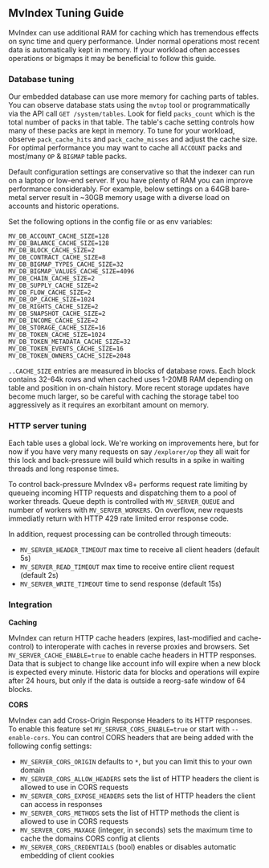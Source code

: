 ## MvIndex Tuning Guide

MvIndex can use additional RAM for caching which has tremendous effects on sync time and query performance. Under normal operations most recent data is automatically kept in memory. If your workload often accesses operations or bigmaps it may be beneficial to follow this guide.

### Database tuning

Our embedded database can use more memory for caching parts of tables. You can observe database stats using the `mvtop` tool or programmatically via the API call `GET /system/tables`. Look for field `packs_count` which is the total number of packs in that table. The table's cache setting controls how many of these packs are kept in memory. To tune for your workload, observe `pack_cache_hits` and `pack_cache_misses` and adjust the cache size. For optimal performance you may want to cache all `ACCOUNT` packs and most/many `OP` & `BIGMAP` table packs.

Default configuration settings are conservative so that the indexer can run on a laptop or low-end server. If you have plenty of RAM you can improve performance considerably. For example, below settings on a 64GB bare-metal server result in \~30GB memory usage with a diverse load on accounts and historic operations.

Set the following options in the config file or as env variables:

```
MV_DB_ACCOUNT_CACHE_SIZE=128
MV_DB_BALANCE_CACHE_SIZE=128
MV_DB_BLOCK_CACHE_SIZE=2
MV_DB_CONTRACT_CACHE_SIZE=8
MV_DB_BIGMAP_TYPES_CACHE_SIZE=32
MV_DB_BIGMAP_VALUES_CACHE_SIZE=4096
MV_DB_CHAIN_CACHE_SIZE=2
MV_DB_SUPPLY_CACHE_SIZE=2
MV_DB_FLOW_CACHE_SIZE=2
MV_DB_OP_CACHE_SIZE=1024
MV_DB_RIGHTS_CACHE_SIZE=2
MV_DB_SNAPSHOT_CACHE_SIZE=2
MV_DB_INCOME_CACHE_SIZE=2
MV_DB_STORAGE_CACHE_SIZE=16
MV_DB_TOKEN_CACHE_SIZE=1024
MV_DB_TOKEN_METADATA_CACHE_SIZE=32
MV_DB_TOKEN_EVENTS_CACHE_SIZE=16
MV_DB_TOKEN_OWNERS_CACHE_SIZE=2048
```

`..CACHE_SIZE` entries are measured in blocks of database rows. Each block contains 32-64k rows and when cached uses 1-20MB RAM depending on table and position in on-chain history. More recent storage updates have become much larger, so be careful with caching the storage tabel too aggressively as it requires an exorbitant amount on memory.


### HTTP server tuning

Each table uses a global lock. We're working on improvements here, but for now if you have very many requests on say `/explorer/op` they all wait for this lock and back-pressure will build which results in a spike in waiting threads and long response times.

To control back-pressure MvIndex v8+ performs request rate limiting by queueing incoming HTTP requests and dispatching them to a pool of worker threads. Queue depth is controlled with `MV_SERVER_QUEUE` and number of workers with `MV_SERVER_WORKERS`. On overflow, new requests immediatly return with HTTP 429 rate limited error response code.

In addition, request processing can be controlled through timeouts:

- `MV_SERVER_HEADER_TIMEOUT` max time to receive all client headers (default 5s)
- `MV_SERVER_READ_TIMEOUT` max time to receive entire client request (default 2s)
- `MV_SERVER_WRITE_TIMEOUT` time to send response (default 15s)

### Integration

**Caching**

MvIndex can return HTTP cache headers (expires, last-modified and cache-control) to interoperate with caches in reverse proxies and browsers.  Set `MV_SERVER_CACHE_ENABLE=true` to enable cache headers in HTTP responses. Data that is subject to change like account info will expire when a new block is expected every minute. Historic data for blocks and operations will expire after 24 hours, but only if the data is outside a reorg-safe window of 64 blocks.

**CORS**

MvIndex can add Cross-Origin Response Headers to its HTTP responses. To enable this feature set `MV_SERVER_CORS_ENABLE=true` or start with `--enable-cors`. You can control CORS headers that are being added with the following config settings:

- `MV_SERVER_CORS_ORIGIN` defaults to `*`, but you can limit this to your own domain
- `MV_SERVER_CORS_ALLOW_HEADERS` sets the list of HTTP headers the client is allowed to use in CORS requests
- `MV_SERVER_CORS_EXPOSE_HEADERS` sets the list of HTTP headers the client can access in responses
- `MV_SERVER_CORS_METHODS` sets the list of HTTP methods the client is allowed to use in CORS requests
- `MV_SERVER_CORS_MAXAGE` (integer, in seconds) sets the maximum time to cache the domains CORS config at clients
- `MV_SERVER_CORS_CREDENTIALS` (bool) enables or disables automatic embedding of client cookies

